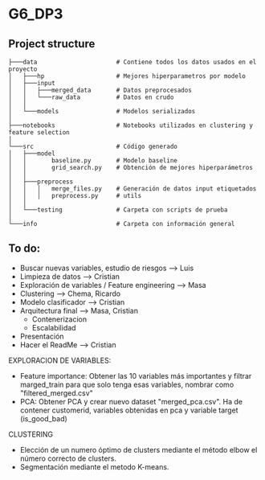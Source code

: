 # G6_DP3

## Project structure

```
├───data                      # Contiene todos los datos usados en el proyecto
│   ├───hp                    # Mejores hiperparametros por modelo
│   ├───input                 
│   │   ├───merged_data       # Datos preprocesados
│   │   └───raw_data          # Datos en crudo
│   │
│   └───models                # Modelos serializados
│
├───notebooks                 # Notebooks utilizados en clustering y feature selection
│
└───src                       # Código generado
│   ├───model
│   │       baseline.py       # Modelo baseline
│   │       grid_search.py    # Obtención de mejores hiperparámetros
│   │
│   ├───preprocess            
│   │   │   merge_files.py    # Generación de datos input etiquetados
│   │   │   preprocess.py     # utils
│   │
│   └───testing               # Carpeta con scripts de prueba
│
└───info                      # Carpeta con información general 
```

## To do:

* Buscar nuevas variables, estudio de riesgos --> Luis
* Limpieza de datos --> Cristian
* Exploración de variables / Feature engineering --> Masa
* Clustering --> Chema, Ricardo
* Modelo clasificador --> Cristian 
* Arquitectura final --> Masa, Cristian
    - Contenerizacion
    - Escalabilidad
* Presentación
* Hacer el ReadMe --> Cristian

EXPLORACION DE VARIABLES:

- Feature importance: Obtener las 10 variables más importantes y filtrar marged_train para que solo tenga esas variables, nombrar como "filtered_merged.csv"
- PCA: Obtener PCA y crear nuevo dataset "merged_pca.csv". Ha de contener customerid, variables obtenidas en pca y variable target (is_good_bad)

CLUSTERING

+ Elección de un numero óptimo de clusters mediante el método elbow el número correcto de clusters.
+ Segmentación mediante el metodo K-means.